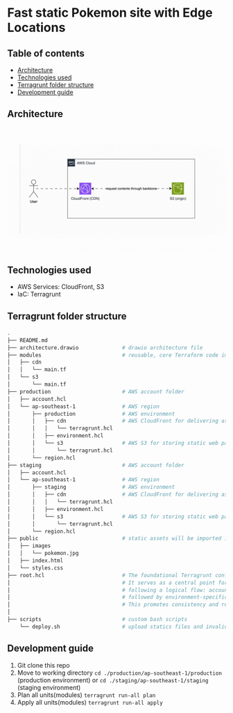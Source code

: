 # Fast static Pokemon site with Edge Locations

## Table of contents

- [Architecture](#architecture)
- [Technologies used](#technologies-used)
- [Terragrunt folder structure](#terragrunt-folder-structure)
- [Development guide](#development-guide)

## Architecture

![Architecture](./aws-cloudfront-and-s3.gif)

## Technologies used

- AWS Services: CloudFront, S3
- IaC: Terragrunt

## Terragrunt folder structure

```bash
.
├── README.md
├── architecture.drawio              # drawio architecture file
├── modules                          # reusable, core Terraform code imported into specific infrastructure units
│   ├── cdn
│   │   └── main.tf
│   └── s3
│       └── main.tf
├── production                       # AWS account folder
│   ├── account.hcl
│   └── ap-southeast-1               # AWS region
│       ├── production               # AWS environment
│       │   ├── cdn                  # AWS CloudFront for delivering assets through CDN
│       │   │   └── terragrunt.hcl
│       │   ├── environment.hcl
│       │   └── s3                   # AWS S3 for storing static web page
│       │       └── terragrunt.hcl
│       └── region.hcl
├── staging                          # AWS account folder
│   ├── account.hcl
│   └── ap-southeast-1               # AWS region
│       ├── staging                  # AWS environment
│       │   ├── cdn                  # AWS CloudFront for delivering assets through CDN
│       │   │   └── terragrunt.hcl
│       │   ├── environment.hcl
│       │   └── s3                   # AWS S3 for storing static web page
│       │       └── terragrunt.hcl
│       └── region.hcl
├── public                           # static assets will be imported into AWS S3 bucket
│   ├── images
│   │   └── pokemon.jpg
│   ├── index.html
│   └── styles.css
├── root.hcl                         # The foundational Terragrunt configuration file at the project's root.
│                                    # It serves as a central point for collecting and propagating variables down the configuration hierarchy,
│                                    # following a logical flow: account-level settings are defined or referenced here, which then cascade to region-specific configurations,
│                                    # followed by environment-specific settings, and finally to the individual unit or module deployments.
│                                    # This promotes consistency and reduces redundancy across your infrastructure definitions
│
├── scripts                          # custom bash scripts
    └── deploy.sh                    # upload statics files and invalidate AWS CloudFront
```

## Development guide

1. Git clone this repo
2. Move to working directory `cd ./production/ap-southeast-1/production` (production environment) or `cd ./staging/ap-southeast-1/staging` (staging environment)
3. Plan all units(modules) `terragrunt run-all plan`
4. Apply all units(modules) `terragrunt run-all apply`
